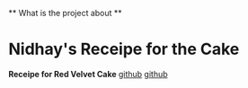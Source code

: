 ** What is the project about **
# Nidhay's Receipe for the Cake #
__Receipe for Red Velvet Cake__
[github](ingredients.md)
[github](receipe.md)
